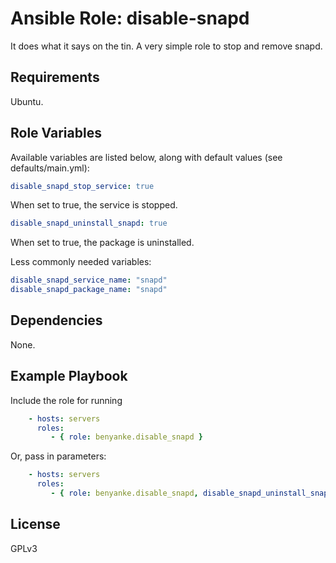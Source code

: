 Ansible Role: disable-snapd
=========

It does what it says on the tin. A very simple role to stop and remove snapd.

Requirements
------------

Ubuntu.

Role Variables
--------------

Available variables are listed below, along with default values (see defaults/main.yml):

```yaml
disable_snapd_stop_service: true
```

When set to true, the service is stopped.


```yaml
disable_snapd_uninstall_snapd: true
```

When set to true, the package is uninstalled.


Less commonly needed variables:

```yaml
disable_snapd_service_name: "snapd"
disable_snapd_package_name: "snapd"
```

Dependencies
------------

None.

Example Playbook
----------------

Include the role for running

```yaml
    - hosts: servers
      roles:
         - { role: benyanke.disable_snapd }
```

Or, pass in parameters:

```yaml
    - hosts: servers
      roles:
         - { role: benyanke.disable_snapd, disable_snapd_uninstall_snapd: false}
```

License
-------

GPLv3
